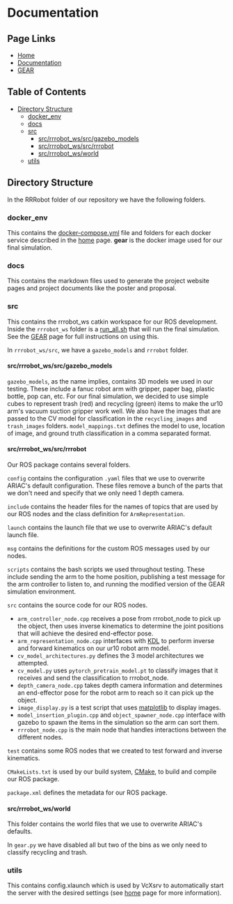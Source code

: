 # Documentation <!-- omit in toc -->

## Page Links <!-- omit in toc -->
- [Home](home.md)
- [Documentation](documentation.md)
- [GEAR](gear.md)

## Table of Contents <!-- omit in toc -->
- [Directory Structure](#directory-structure)
  - [docker_env](#dockerenv)
  - [docs](#docs)
  - [src](#src)
    - [src/rrrobot_ws/src/gazebo_models](#srcrrrobotwssrcgazebomodels)
    - [src/rrrobot_ws/src/rrrobot](#srcrrrobotwssrcrrrobot)
    - [src/rrrobot_ws/world](#srcrrrobotwsworld)
  - [utils](#utils)

## Directory Structure

In the RRRobot folder of our repository we have the following folders.

### docker_env

This contains the [docker-compose.yml](https://github.com/EECS-467-W20-RRRobot-Project/RRRobot/blob/master/docker_env/docker-compose.yml) file and folders for each docker service described in the [home](home.md) page. **gear** is the docker image used for our final simulation.

### docs

This contains the markdown files used to generate the project website pages and project documents like the poster and proposal.

### src

This contains the rrrobot_ws catkin workspace for our ROS development. Inside the `rrrobot_ws` folder is a [run_all.sh](https://github.com/EECS-467-W20-RRRobot-Project/RRRobot/blob/master/src/rrrobot_ws/run_all.sh) that will run the final simulation. See the [GEAR](gear.md) page for full instructions on using this.

In `rrrobot_ws/src`, we have a `gazebo_models` and `rrrobot` folder.

#### src/rrrobot_ws/src/gazebo_models

`gazebo_models`, as the name implies, contains 3D models we used in our testing. These include a fanuc robot arm with gripper, paper bag, plastic bottle, pop can, etc. For our final simulation, we decided to use simple cubes to represent trash (red) and recycling (green) items to make the ur10 arm's vacuum suction gripper work well. We also have the images that are passed to the CV model for classification in the `recycling_images` and `trash_images` folders. `model_mappings.txt` defines the model to use, location of image, and ground truth classification in a comma separated format.

#### src/rrrobot_ws/src/rrrobot

Our ROS package contains several folders.

`config` contains the configuration `.yaml` files that we use to overwrite ARIAC's default configuration. These files remove a bunch of the parts that we don't need and specify that we only need 1 depth camera.

`include` contains the header files for the names of topics that are used by our ROS nodes and the class definition for `ArmRepresentation`.

`launch` contains the launch file that we use to overwrite ARIAC's default launch file.

`msg` contains the definitions for the custom ROS messages used by our nodes.

`scripts` contains the bash scripts we used throughout testing. These include sending the arm to the home position, publishing a test message for the arm controller to listen to, and running the modified version of the GEAR simulation environment.

`src` contains the source code for our ROS nodes.

- `arm_controller_node.cpp` receives a pose from rrrobot_node to pick up the object, then uses inverse kinematics to determine the joint positions that will achieve the desired end-effector pose.
- `arm_representation_node.cpp` interfaces with [KDL](http://docs.ros.org/melodic/api/orocos_kdl/html/index.html) to perform inverse and forward kinematics on our ur10 robot arm model.
- `cv_model_architectures.py` defines the 3 model architectures we attempted.
- `cv_model.py` uses `pytorch_pretrain_model.pt` to classify images that it receives and send the classification to rrrobot_node.
- `depth_camera_node.cpp` takes depth camera information and determines an end-effector pose for the robot arm to reach so it can pick up the object.
- `image_display.py` is a test script that uses [matplotlib](https://matplotlib.org/) to display images.
- `model_insertion_plugin.cpp` and `object_spawner_node.cpp` interface with gazebo to spawn the items in the simulation so the arm can sort them.
- `rrrobot_node.cpp` is the main node that handles interactions between the different nodes.

`test` contains some ROS nodes that we created to test forward and inverse kinematics.

`CMakeLists.txt` is used by our build system, [CMake](https://cmake.org), to build and compile our ROS package.

`package.xml` defines the metadata for our ROS package.

#### src/rrrobot_ws/world

This folder contains the world files that we use to overwrite ARIAC's defaults.

In `gear.py` we have disabled all but two of the bins as we only need to classify recycling and trash.

### utils

This contains config.xlaunch which is used by VcXsrv to automatically start the server with the desired settings (see [home](home.md) page for more information).

